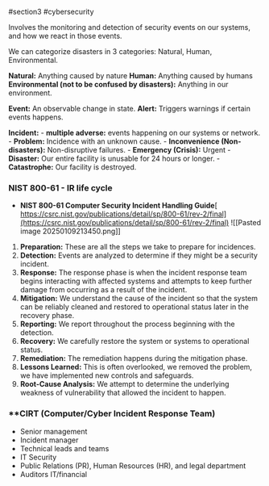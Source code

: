 #section3 #cybersecurity 

Involves the monitoring and detection of security events on our systems, and how we react in those events.

We can categorize disasters in 3 categories: Natural, Human, Environmental.

**Natural:** Anything caused by nature
**Human:** Anything caused by humans
**Environmental (not to be confused by disasters):** Anything in our environment.

**Event:** An observable change in state.
**Alert:** Triggers warnings if certain events happens.

**Incident:**
	- **multiple adverse:** events happening on our systems or network.
	- **Problem:** Incidence with an unknown cause.
	- **Inconvenience (Non-disasters):** Non-disruptive failures.
	- **Emergency (Crisis):** Urgent
	- **Disaster:** Our entire facility is unusable for 24 hours or longer.
	- **Catastrophe:** Our facility is destroyed.

### **NIST 800-61 - IR life cycle**

- **NIST 800-61 Computer Security Incident Handling Guide**[  
    https://csrc.nist.gov/publications/detail/sp/800-61/rev-2/final](https://csrc.nist.gov/publications/detail/sp/800-61/rev-2/final)
![[Pasted image 20250109213450.png]]

1. **Preparation:** These are all the steps we take to prepare for incidences.
2. **Detection:** Events are analyzed to determine if they might be a security incident.
3. **Response:** The response phase is when the incident response team begins interacting with affected systems and attempts to keep further damage from occurring as a result of the incident.
5. **Mitigation:** We understand the cause of the incident so that the system can be reliably cleaned and restored to operational status later in the recovery phase.
6. **Reporting:** We report throughout the process beginning with the detection.
7. **Recovery:** We carefully restore the system or systems to operational status.
8. **Remediation:** The remediation happens during the mitigation phase.
9. **Lessons Learned:** This is often overlooked, we removed the problem, we have implemented new controls and safeguards.
10. **Root-Cause Analysis:** We attempt to determine the underlying weakness of vulnerability that allowed the incident to happen.

### **CIRT (Computer/Cyber Incident Response Team)
- Senior management
- Incident manager
- Technical leads and teams
- IT Security
- Public Relations (PR), Human Resources (HR), and legal department
- Auditors IT/financial




